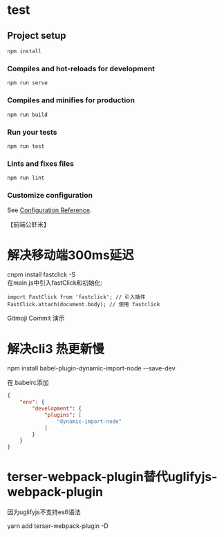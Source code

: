 <!--
 * @Descripttion: Vincent
 * @version: v1.0
 * @Author: hongda_huang
 * @Date: 2019-07-02 11:46:02
 * @LastEditors: vincent_Huanghd@126.com
 * @LastEditTime: 2020-07-14 15:04:20
 * @description: 
 -->
# test

## Project setup
```
npm install
```

### Compiles and hot-reloads for development
```
npm run serve
```

### Compiles and minifies for production
```
npm run build
```

### Run your tests
```
npm run test
```

### Lints and fixes files
```
npm run lint
```

### Customize configuration

See [Configuration Reference](https://cli.vuejs.org/config/).



【前端公虾米】

# 解决移动端300ms延迟
cnpm install fastclick -S   
在main.js中引入fastClick和初始化:
```
import FastClick from 'fastclick'; // 引入插件
FastClick.attach(document.body); // 使用 fastclick
```
Gitmoji Commit 演示

# 解决cli3 热更新慢
npm install babel-plugin-dynamic-import-node --save-dev

在.babelrc添加
```json
{
    "env": {
        "development": {
            "plugins": [
                "dynamic-import-node"
            ]
        }
    }
}

```

# terser-webpack-plugin替代uglifyjs-webpack-plugin

因为uglifyjs不支持es6语法

yarn add terser-webpack-plugin -D

